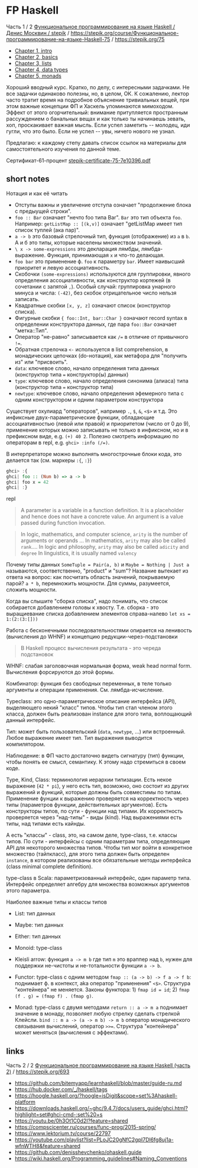 # FP Haskell

Часть 1 / 2
[Функциональное программирование на языке Haskell / Денис Москвин / stepik](https://stepik.org/course/75/syllabus?next=) /
https://stepik.org/course/Функциональное-программирование-на-языке-Haskell-75 /
https://stepik.org/75

- [Chapter 1, intro](./chapter1.md)
- [Chapter 2, basics](./chapter2.md)
- [Chapter 3, lists](./chapter3.md)
- [Chapter 4, data types](./chapter4.md)
- [Chapter 5, monads](./chapter5.md)

Хороший вводный курс. Кратко, по делу, с интересными задачками.
Не все задачки одинаково полезны, но, в целом, ОК.
К сожалению, лектор часто тратит время на подробное объяснение тривиальных вещей, при этом важные концепции ФП и Хаскель упоминаются мимоходом.
Эффект от этого огорчительный: внимание притупляется пространным рассуждением о банальных вещах и как только ты начинаешь зевать,
хоп, проскакивает важная мысль. Если успел заметить -- молодец, иди гугли, что это было. Если не успел -- увы, ничего нового не узнал.

Предлагаю: к каждому степу давать список ссылок на материалы для самостоятельного изучения по данной теме.

Сертификат-61-процент [stepik-certificate-75-7e10396.pdf](https://stepik.org/cert/2317467?lang=en)

## short notes

Нотация и как её читать
- Отступы важны и увеличение отступа означает "продолжение блока с предыущей строки".
- `foo :: Bar` означает "нечто foo типа Bar". `Bar` это тип объекта `foo`.
Например: `getListMap :: [(k,v)]` означает "getListMap имеет тип список туплей (ака пар)".
- `a -> b` это базовый стрелочный тип, функция (отображение) из `a` в `b`. А и б это типы, которые населены множеством значений.
- `\ x -> some-expressions` это декларация лямбды, лямбда-выражение. Функция, принимающая `х` и что-то делающая.
- `foo bar` это применение ф. `foo` к параметру `bar`. Имеет наивысший приоритет и левую ассоциативность.
- Скобочки `(some-expressions)` используются для группировки, явного определения ассоциативности,
как конструктор кортежей (в сочетании с запятой `,`).
Особый случай: группировка унарного минуса и числа: `(-42)`, без скобок отрицательное число нельзя записать.
- Квадратные скобки `[x, y, z]` означают список (конструктор списка).
- Фигурные скобки `{ foo::Int, bar::Char }` означают record syntax в определении конструктора данных, где пара `foo::Bar` означает "метка::Тип".
- Оператор "не-равно" записывается как `/=` в отличие от привычного  `!=`.
- Обратная стрелочка `<-` используется в list comprehension, в монадических цепочках (do-нотация), как метафора для "получить из" или "присвоить".
- `data`: ключевое слово, начало определения типа данных (конструктор типа `=` конструктор(ы) данных)
- `type`: ключевое слово, начало определения синонима (алиаса) типа (конструктор типа `=` конструктор типа)
- `newtype`: ключевое слово, начало определения эфемерного типа с одним конструктором и одним параметром конструктора

Существует охулиард "операторов", например `.`, `$`, `&`, `<$>` и т.д. Это инфиксные двух-параметрические функции,
обладающие ассоциативностью (левой или правой) и приоритетом (число от 0 до 9),
применение которых можно записывать не только в инфиксном, но и в префиксном виде, e.g. `(+) 40 2`.
Полезно смотреть информацию по операторам в repl, e.g. `ghci> :info (/=)`.

В интерпретаторе можно выполнять многострочные блоки кода, это делается так (см. маркеры `:{`, `:}`)
```hs
ghci> :{
ghci| foo :: (Num b) => a -> b
ghci| foo x = 42
ghci| :}
```
repl

> A parameter is a variable in a function definition. It is a placeholder and hence does not have a concrete value.
An argument is a value passed during function invocation.

> In logic, mathematics, and computer science, `arity` is the number of arguments or operands ...
In mathematics, `arity` may also be called `rank`....
In logic and philosophy, `arity` may also be called `adicity` and `degree`
In linguistics, it is usually named `valency`

Почему типы данных `SomeTuple = Pair(a, b)` и `Maybe = Nothing | Just a` называются, соответственно, "product" и "sum"?
Название вытекает из ответа на вопрос: как посчитать область значений, покрываемую парой? `a * b`, перемножить мощности.
Для суммы, разумеется, сложить мощности.

Когда вы слышите "сборка списка", надо понимать, что список собирается добавлением головы к хвосту.
Т.е. сборка - это выращиевание списка добавлением элементов справа-налево `let xs = 1:(2:(3:[]))`

Работа с бесконечными последовательностями опирается на ленивость (вычисления до WHNF) и концепцию редукции-через-подстановки
> В Haskell процесс вычисления результата - это череда подстановок

WHNF: слабая заголовочная нормальная форма, weak head normal form. Вычисления форсируются до этой формы.

Комбинатор: функция без свободных переменных, в теле только аргументы и операции применения. См. лямбда-исчисление.

Typeclass: это одно-параметрическое описание интерфейса (API), выделяющего некий "класс" типов. Чтобы тип стал членом этого класса,
должен быть реализован instance для этого типа, воплощающий данный интерфейс.

Тип: может быть пользовательский (`data`, `newtype`, ...) или встроенный. Любое выражение имеет тип. Тип выражения выводится компилятором.

Наблюдение: в ФП часто достаточно видеть сигнатуру (тип) функции, чтобы понять ее смысл, семантику.
К этому надо стремиться в своем коде.

Type, Kind, Class: терминология иерархии типизации.
Есть некое выражение (`42 * pi`), у него есть тип, возможно, оно состоит из других выражений и функций, которые должны быть совместимы по типам.
Применение фунции к выражению проверяется на корректность через типы (параметров функции, действительных аргументов).
Есть конструкторы типов, по сути - функции над типами. Их корректность проверяется через "над-типы" - виды (kind).
Над выражениями есть типы, над типами есть кайнды.

А есть "классы" - class, это, на самом деле, type-class, т.е. классы типов.
По сути - интерфейсы с одним параметрам типа, определяющие API для некоторого множества типов.
Чтобы тип мог войти в конкретное множество (тайпкласс), для этого типа должен быть определен `instance`,
в котором реализованы все обязательные методы интерфейса (class minimal complete definition).

type-class в Scala: параметризованный интерфейс, один параметр типа.
Интерфейс определяет алгебру для множества возможных аргументов этого параметра.

Наиболее важные типы и классы типов
- List: тип данных
- Maybe: тип данных
- Either: тип данных
- Monoid: type-class
- Kleisli arrow: функция `a -> m b` где тип `m` это враппер над `b`, нужен для поддержки не-чистоты и не-тотальности функции `a -> b`.

- Functor: type-class с одним методом `fmap :: (a -> b) -> f a -> f b`:
поднимает ф. в контекст, aka оператор "применения" `<$>`. Структура "контейнера" не меняется.
Законы функтора: 1) `fmap id = id`; 2) `fmap (f . g) = (fmap f) . (fmap g)`.

- Monad: type-class с двумя методами
`return :: a -> m a` поднимает значение в монаду, позволяет любую стрелку сделать стрелкой Клейсли.
`bind :: m a -> (a -> m b) -> m b` оператор монадического связывания вычислений, оператор `>>=`.
Структура "контейнера" может меняться (вычисления с эффектами).

## links

Часть 2 / 2
[Функциональное программирование на языке Haskell (часть 2)](https://stepik.org/course/693/info) /
https://stepik.org/693

- https://github.com/bitemyapp/learnhaskell/blob/master/guide-ru.md
- https://hub.docker.com/_/haskell/tags
- https://hoogle.haskell.org/?hoogle=isDigit&scope=set%3Ahaskell-platform
- https://downloads.haskell.org/~ghc/9.4.7/docs/users_guide/ghci.html?highlight=set#ghci-cmd-:set%20+s
- https://youtu.be/0h3Ot1C0d2I?feature=shared
- https://compscicenter.ru/courses/func-prog/2015-spring/
- https://www.lektorium.tv/course/22797
- https://youtube.com/playlist?list=PLoJC20gNfC2gpI7Dl6fg8uj1a-wfnWTH8&feature=shared
- https://github.com/denisshevchenko/ohaskell.guide
- https://wiki.haskell.org/Programming_guidelines#Naming_Conventions
